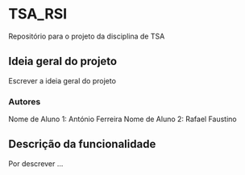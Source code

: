 # TSA_RSI
Repositório para o projeto da disciplina de TSA

## Ideia geral do projeto
Escrever a ideia geral do projeto

### Autores
Nome de Aluno 1: António Ferreira
Nome de Aluno 2: Rafael Faustino

## Descrição da funcionalidade
Por descrever ...
